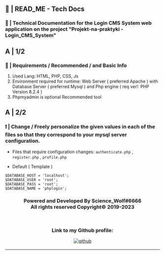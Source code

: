 ## 📖 | READ_ME - Tech Docs 
### 📜 | Technical Documentation for the Login CMS System web application on the project "Projekt-na-praktyki - Login_CMS_System"

## A | 1/2
### 🚧 | Requirements / Recommended / and Basic Info

1. Used Lang: HTML, PHP, CSS, Js
2. Environment required for runtime: Web Server ( preferred Apache ) with Database Server ( preferred Mysql ) and Php engine ( req ver!: PHP Version 8.2.4 )
3. Phpmyadmin is optional Recommended tool 

## A | 2/2
### ❗ | Change / Freely personalize the given values in each of the files so that they correspond to your mysql server configuration. 

- Files that require configuration changes: `authenticate.php` , `register.php` , `profile.php`

- Default ( Template ) 
```
$DATABASE_HOST = 'localhost';
$DATABASE_USER = 'root';
$DATABASE_PASS = 'root';
$DATABASE_NAME = 'phplogin';
```
<div align="center">
<h3>Powered and Developed By Science_Wolf#6666
  <br>
All rights reserved Copyright©  
2019-2023</h3> 
</div>
<br>
<div align="center">
<h3>Link to my Github profile:</h3>
  </div>
<div align="center">
<a href="https://github.com/ScienceWolf666" target="_blank">
<img src=https://img.shields.io/badge/github-%2324292e.svg?&style=for-the-badge&logo=github&logoColor=white alt=github style="margin-bottom: 5px;" />
</a>

---

